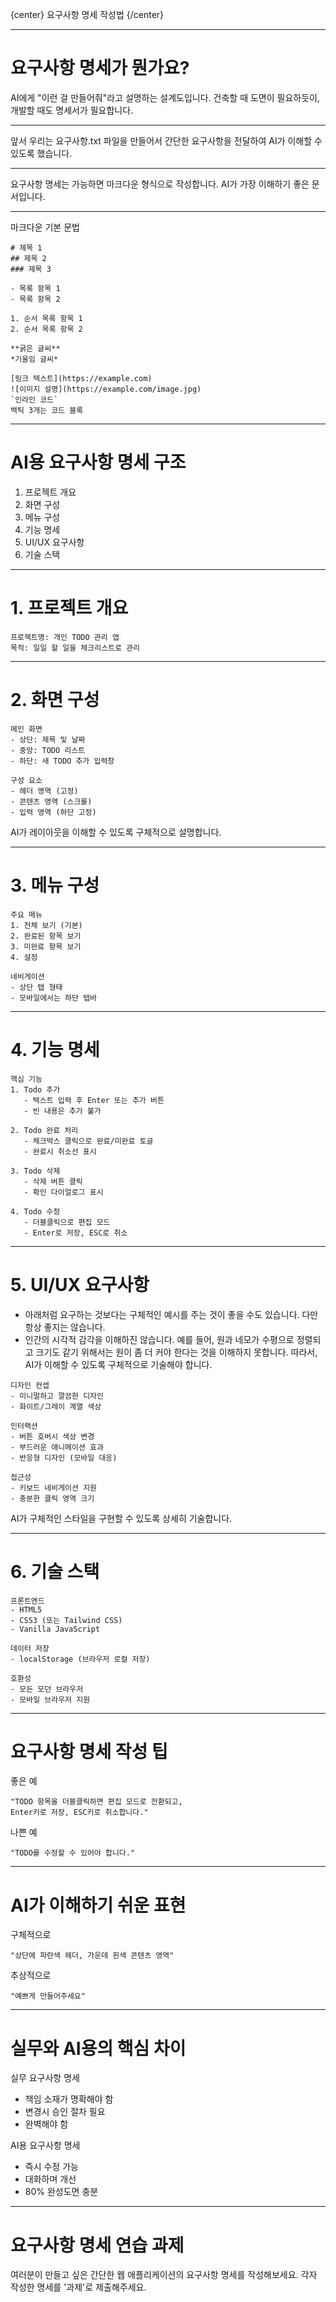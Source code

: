 {center}
요구사항 명세 작성법
{/center}

---

# 요구사항 명세가 뭔가요?

AI에게 "이런 걸 만들어줘"라고 설명하는 설계도입니다. 건축할 때 도면이 필요하듯이, 개발할 때도 명세서가 필요합니다.

---

앞서 우리는 요구사항.txt 파일을 만들어서 간단한 요구사항을 전달하여 AI가 이해할 수 있도록 했습니다.

---

요구사항 명세는 가능하면 마크다운 형식으로 작성합니다. 
AI가 가장 이해하기 좋은 문서입니다.

---

마크다운 기본 문법

```
# 제목 1
## 제목 2
### 제목 3

- 목록 항목 1
- 목록 항목 2

1. 순서 목록 항목 1
2. 순서 목록 항목 2

**굵은 글씨**
*기울임 글씨*

[링크 텍스트](https://example.com)
![이미지 설명](https://example.com/image.jpg)
`인라인 코드`
백틱 3개는 코드 블록
```

---

# AI용 요구사항 명세 구조

1. 프로젝트 개요
2. 화면 구성
3. 메뉴 구성
4. 기능 명세
5. UI/UX 요구사항
6. 기술 스택

---

# 1. 프로젝트 개요

```
프로젝트명: 개인 TODO 관리 앱
목적: 일일 할 일을 체크리스트로 관리
```

---

# 2. 화면 구성

```
메인 화면
- 상단: 제목 및 날짜
- 중앙: TODO 리스트
- 하단: 새 TODO 추가 입력창

구성 요소
- 헤더 영역 (고정)
- 콘텐츠 영역 (스크롤)
- 입력 영역 (하단 고정)
```

AI가 레이아웃을 이해할 수 있도록 구체적으로 설명합니다.

---

# 3. 메뉴 구성

```
주요 메뉴
1. 전체 보기 (기본)
2. 완료된 항목 보기
3. 미완료 항목 보기
4. 설정

네비게이션
- 상단 탭 형태
- 모바일에서는 하단 탭바
```

---

# 4. 기능 명세

```
핵심 기능
1. Todo 추가
   - 텍스트 입력 후 Enter 또는 추가 버튼
   - 빈 내용은 추가 불가
   
2. Todo 완료 처리
   - 체크박스 클릭으로 완료/미완료 토글
   - 완료시 취소선 표시
   
3. Todo 삭제
   - 삭제 버튼 클릭
   - 확인 다이얼로그 표시

4. Todo 수정
   - 더블클릭으로 편집 모드
   - Enter로 저장, ESC로 취소
```

---

# 5. UI/UX 요구사항

* 아래처럼 요구하는 것보다는 구체적인 예시를 주는 것이 좋을 수도 있습니다. 다만 항상 좋지는 않습니다.
* 인간의 시각적 감각을 이해하진 않습니다. 예를 들어, 원과 네모가 수평으로 정렬되고 크기도 같기 위해서는 원이 좀 더 커야 한다는 것을 이해하지 못합니다. 따라서, AI가 이해할 수 있도록 구체적으로 기술해야 합니다.

```
디자인 컨셉
- 미니멀하고 깔끔한 디자인
- 화이트/그레이 계열 색상

인터랙션
- 버튼 호버시 색상 변경
- 부드러운 애니메이션 효과
- 반응형 디자인 (모바일 대응)

접근성
- 키보드 네비게이션 지원
- 충분한 클릭 영역 크기
```

AI가 구체적인 스타일을 구현할 수 있도록 상세히 기술합니다.

---

# 6. 기술 스택

```
프론트엔드
- HTML5
- CSS3 (또는 Tailwind CSS)
- Vanilla JavaScript

데이터 저장
- localStorage (브라우저 로컬 저장)

호환성
- 모든 모던 브라우저
- 모바일 브라우저 지원
```

---

# 요구사항 명세 작성 팁

좋은 예
```
"TODO 항목을 더블클릭하면 편집 모드로 전환되고, 
Enter키로 저장, ESC키로 취소합니다."
```

나쁜 예
```
"TODO를 수정할 수 있어야 합니다."
```

---

# AI가 이해하기 쉬운 표현

구체적으로
```
"상단에 파란색 헤더, 가운데 흰색 콘텐츠 영역"
```

추상적으로
```
"예쁘게 만들어주세요"
```

---

# 실무와 AI용의 핵심 차이

실무 요구사항 명세
* 책임 소재가 명확해야 함
* 변경시 승인 절차 필요
* 완벽해야 함

AI용 요구사항 명세
* 즉시 수정 가능
* 대화하며 개선
* 80% 완성도면 충분

---

# 요구사항 명세 연습 과제

여러분이 만들고 싶은 간단한 웹 애플리케이션의 요구사항 명세를 작성해보세요.
각자 작성한 명세를 '과제'로 제출해주세요.